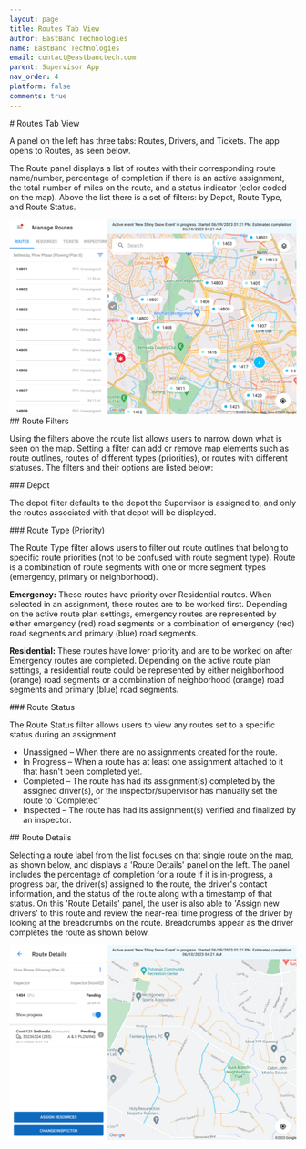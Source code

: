 ```yaml
---
layout: page
title: Routes Tab View
author: EastBanc Technologies
name: EastBanc Technologies
email: contact@eastbanctech.com
parent: Supervisor App
nav_order: 4
platform: false
comments: true
---
```

<section id="Routes-Tab-View" markdown="1">
# Routes Tab View

A panel on the left has three tabs: Routes, Drivers, and Tickets. The app opens to Routes, as seen below.

The Route panel displays a list of routes with their corresponding route name/number, percentage of completion if there is an active assignment, the total number of miles on the route, and a status indicator (color coded on the map). Above the list there is a set of filters: by Depot, Route Type, and Route Status.  

<img src="images/supervisor/sa-routes-tab-view/routes-tab.png" class="android width-xl" data-lightbox="1" />

<section id="Route-Filters" markdown="1">
## Route Filters

Using the filters above the route list allows users to narrow down what is seen on the map. Setting a filter can add or remove map elements such as route outlines, routes of different types (priorities), or routes with different statuses. The filters and their options are listed below:

<section id="Depot" markdown="1">
### Depot

The depot filter defaults to the depot the Supervisor is assigned to, and only the routes associated with that depot will be displayed. 
</section>

<section id="Route-Type-Priority" markdown="1">
### Route Type (Priority)

The Route Type filter allows users to filter out route outlines that belong to specific route priorities (not to be confused with route segment type). Route is a combination of route segments with one or more segment types (emergency, primary or neighborhood).

**Emergency:** These routes have priority over Residential routes. When selected in an assignment, these routes are to be worked first. Depending on the active route plan settings, emergency routes are represented by either emergency (red) road segments or a combination of emergency (red) road segments and primary (blue) road segments.

**Residential:** These routes have lower priority and are to be worked on after Emergency routes are completed. Depending on the active route plan settings, a residential route could be represented by either neighborhood (orange) road segments or a combination of neighborhood (orange) road segments and primary (blue) road segments.
</section>

<section id="Route-Status" markdown="1">
### Route Status

The Route Status filter allows users to view any routes set to a specific status during an assignment.

* Unassigned – When there are no assignments created for the route.
* In Progress – When a route has at least one assignment attached to it that hasn't been completed yet.
* Completed – The route has had its assignment(s) completed by the assigned driver(s), or the inspector/supervisor has manually set the route to 'Completed' 
* Inspected – The route has had its assignment(s) verified and finalized by an inspector.
</section>
</section>
<section id="Route-Details" markdown="1">
## Route Details

Selecting a route label from the list focuses on that single route on the map, as shown below, and displays a 'Route Details' panel on the left. The panel includes the percentage of completion for a route if it is in-progress, a progress bar, the driver(s) assigned to the route, the driver's contact information, and the status of the route along with a timestamp of that status. On this 'Route Details' panel, the user is also able to 'Assign new drivers' to this route and review the near-real time progress of the driver by looking at the breadcrumbs on the route. Breadcrumbs appear as the driver completes the route as shown below. 

<img src="images/supervisor/sa-routes-tab-view/routes-details.png" class="ios width-xl" data-lightbox="4" />

</section>
</section>
